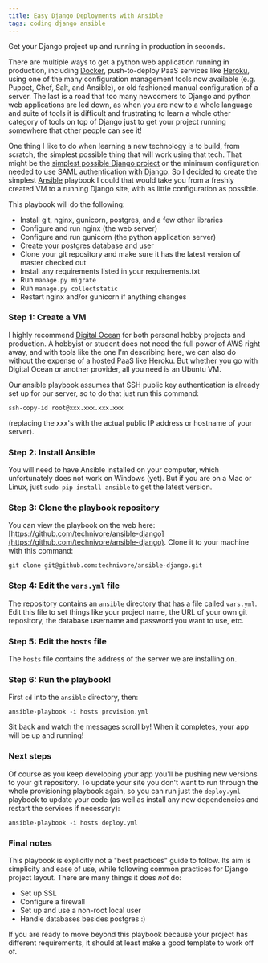 ```yaml
---
title: Easy Django Deployments with Ansible
tags: coding django ansible
---
```

Get your Django project up and running in production in seconds.

<!-- more -->

There are multiple ways to get a python web application running in production,
including [Docker](https://www.docker.com), push-to-deploy PaaS services like
[Heroku](https://www.heroku.com/), using one of the many configuration
management tools now available (e.g. Puppet, Chef, Salt, and Ansible), or old
fashioned manual configuration of a server. The last is a road that too many
newcomers to Django and python web applications are led down, as when you are
new to a whole language and suite of tools it is difficult and frustrating to
learn a whole other category of tools on top of Django just to get your project
running somewhere that other people can see it!

One thing I like to do when learning a new technology is to build, from
scratch, the simplest possible thing that will work using that tech. That might
be the [simplest possible Django
project](https://github.com/technivore/django-hello-world) or the minimum
configuration needed to use [SAML authentication with
Django](https://bitbucket.org/technivore/django-saml-example/). So I decided to
create the simplest [Ansible](http://docs.ansible.com/ansible/) playbook I
could that would take you from a freshly created VM to a running Django site,
with as little configuration as possible.

This playbook will do the following:

- Install git, nginx, gunicorn, postgres, and a few other libraries
- Configure and run nginx (the web server)
- Configure and run gunicorn (the python application server)
- Create your postgres database and user
- Clone your git repository and make sure it has the latest version of master checked out
- Install any requirements listed in your requirements.txt
- Run `manage.py migrate`
- Run `manage.py collectstatic`
- Restart nginx and/or gunicorn if anything changes

### Step 1: Create a VM

I highly recommend [Digital
Ocean](https://www.digitalocean.com/?refcode=a2f33871dc28) for both personal
hobby projects and production. A hobbyist or student does not need the full
power of AWS right away, and with tools like the one I'm describing here, we
can also do without the expense of a hosted PaaS like Heroku. But whether you
go with Digital Ocean or another provider, all you need is an Ubuntu VM.

Our ansible playbook assumes that SSH public key authentication is already set
up for our server, so to do that just run this command:

```
ssh-copy-id root@xxx.xxx.xxx.xxx
```

(replacing the xxx's with the actual public IP address or hostname of your server).

### Step 2: Install Ansible

You will need to have Ansible installed on your computer, which unfortunately
does not work on Windows (yet). But if you are on a Mac or Linux, just `sudo
pip install ansible` to get the latest version.

### Step 3: Clone the playbook repository

You can view the playbook on the web here:
[https://github.com/technivore/ansible-django](https://github.com/technivore/ansible-django).
Clone it to your machine with this command:

```
git clone git@github.com:technivore/ansible-django.git
```

### Step 4: Edit the `vars.yml` file

The repository contains an `ansible` directory that has a file called
`vars.yml`. Edit this file to set things like your project name, the URL of
your own git repository, the database username and password you want to use,
etc.

### Step 5: Edit the `hosts` file

The `hosts` file contains the address of the server we are installing on.

### Step 6: Run the playbook!

First `cd` into the `ansible` directory, then:

```
ansible-playbook -i hosts provision.yml
```

Sit back and watch the messages scroll by! When it completes, your app will be
up and running!

### Next steps

Of course as you keep developing your app you'll be pushing new versions to
your git repository. To update your site you don't want to run through the
whole provisioning playbook again, so you can run just the `deploy.yml`
playbook to update your code (as well as install any new dependencies and
restart the services if necessary):

```
ansible-playbook -i hosts deploy.yml
```

### Final notes

This playbook is explicitly not a "best practices" guide to follow. Its aim is
simplicity and ease of use, while following common practices for Django project
layout. There are many things it does *not* do:

- Set up SSL
- Configure a firewall
- Set up and use a non-root local user
- Handle databases besides postgres :)

If you are ready to move beyond this playbook because your project has
different requirements, it should at least make a good template to work off of.

